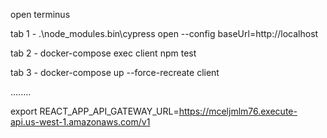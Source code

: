 open terminus

tab 1 - .\node_modules\.bin\cypress open --config baseUrl=http://localhost

tab 2 - docker-compose exec client npm test

tab 3 - docker-compose up --force-recreate client

........

export REACT_APP_API_GATEWAY_URL=https://mceljmlm76.execute-api.us-west-1.amazonaws.com/v1
